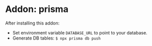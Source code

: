 # Addon: prisma

After installing this addon:
- Set environment variable `DATABASE_URL` to point to your database.
- Generate DB tables: `$ npx prisma db push`
